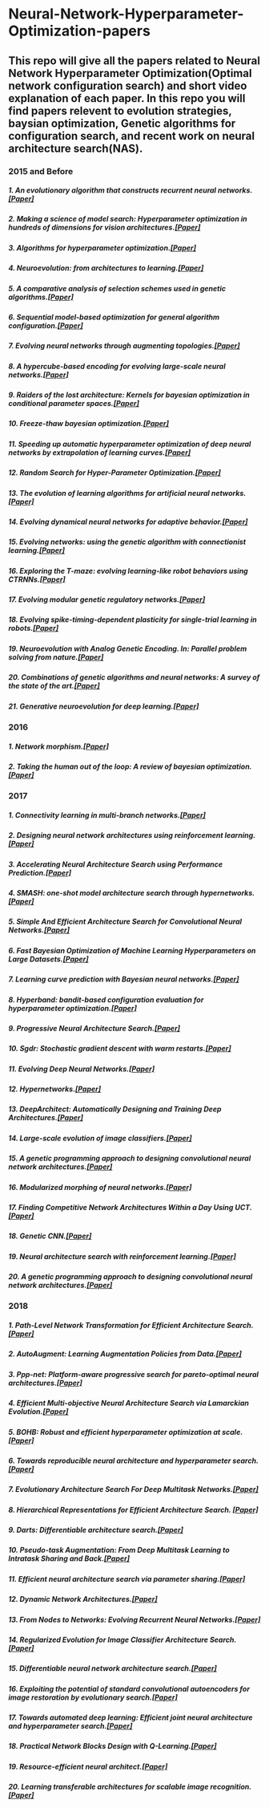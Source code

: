 # Neural-Network-Hyperparameter-Optimization-papers
## This repo will give all the papers related to Neural Network Hyperparameter Optimization(Optimal network configuration search) and short video explanation of each paper. In this repo you will find papers relevent to evolution strategies, baysian optimization, Genetic algorithms for configuration search, and recent work on neural architecture search(NAS). 

### 2015 and Before
##### 1. An evolutionary algorithm that constructs recurrent neural networks.[\[Paper\]](https://ieeexplore.ieee.org/document/265960/)
##### 2. Making a science of model search: Hyperparameter optimization in hundreds of dimensions for vision architectures.[\[Paper\]](http://proceedings.mlr.press/v28/bergstra13.pdf)
##### 3. Algorithms for hyperparameter optimization.[\[Paper\]](https://papers.nips.cc/paper/4443-algorithms-for-hyper-parameter-optimization.pdf)
##### 4. Neuroevolution: from architectures to learning.[\[Paper\]](https://pdfs.semanticscholar.org/45b7/d3881dd92c8c73b99fa3497e5d28a2106c24.pdf)
##### 5. A comparative analysis of selection schemes used in genetic algorithms.[\[Paper\]](https://pdfs.semanticscholar.org/feee/c4229f71c6ed155e2f2b732464dbc8c5b93c.pdf)
##### 6. Sequential model-based optimization for general algorithm configuration.[\[Paper\]](https://www.cs.ubc.ca/~hutter/papers/10-TR-SMAC.pdf)
##### 7. Evolving neural networks through augmenting topologies.[\[Paper\]](http://nn.cs.utexas.edu/downloads/papers/stanley.ec02.pdf)
##### 8. A hypercube-based encoding for evolving large-scale neural networks.[\[Paper\]](https://ieeexplore.ieee.org/document/6792316/)
##### 9. Raiders of the lost architecture: Kernels for bayesian optimization in conditional parameter spaces.[\[Paper\]](https://arxiv.org/pdf/1409.4011)
##### 10. Freeze-thaw bayesian optimization.[\[Paper\]](https://arxiv.org/pdf/1406.3896)
##### 11. Speeding up automatic hyperparameter optimization of deep neural networks by extrapolation of learning curves.[\[Paper\]](http://aad.informatik.uni-freiburg.de/papers/15-IJCAI-Extrapolation_of_Learning_Curves.pdf)
##### 12. Random Search for Hyper-Parameter Optimization.[\[Paper\]](http://www.jmlr.org/papers/volume13/bergstra12a/bergstra12a.pdf)
##### 13. The evolution of learning algorithms for artificial neural networks.[\[Paper\]](https://ieeexplore.ieee.org/document/5585172/)
##### 14. Evolving dynamical neural networks for adaptive behavior.[\[Paper\]](http://journals.sagepub.com/doi/10.1177/105971239200100105)
##### 15. Evolving networks: using the genetic algorithm with connectionist learning.[\[Paper\]](https://nic.schraudolph.org/pubs/BelMcISch92.pdf)
##### 16. Exploring the T-maze: evolving learning-like robot behaviors using CTRNNs.[\[Paper\]](http://citeseerx.ist.psu.edu/viewdoc/download?doi=10.1.1.87.2493&rep=rep1&type=pdf)
##### 17. Evolving modular genetic regulatory networks.[\[Paper\]](https://pdfs.semanticscholar.org/bdc6/6ff5b33f444d58b4b1834c7663f87ceaf9e8.pdf)
##### 18. Evolving spike-timing-dependent plasticity for single-trial learning in robots.[\[Paper\]](https://www.ncbi.nlm.nih.gov/pubmed/14599321)
##### 19. Neuroevolution with Analog Genetic Encoding. In: Parallel problem solving from nature.[\[Paper\]](https://link.springer.com/chapter/10.1007/11844297_68)
##### 20. Combinations of genetic algorithms and neural networks: A survey of the state of the art.[\[Paper\]](https://ieeexplore.ieee.org/document/273950/)
##### 21. Generative neuroevolution for deep learning.[\[Paper\]](https://arxiv.org/pdf/1312.5355)

### 2016
##### 1. Network morphism.[\[Paper\]](https://arxiv.org/pdf/1603.01670)
##### 2. Taking the human out of the loop: A review of bayesian optimization.[\[Paper\]](https://www.cs.ox.ac.uk/people/nando.defreitas/publications/BayesOptLoop.pdf)

### 2017 
##### 1. Connectivity learning in multi-branch networks.[\[Paper\]](https://arxiv.org/pdf/1709.09582)
##### 2. Designing neural network architectures using reinforcement learning.[\[Paper\]](https://arxiv.org/pdf/1611.02167)
##### 3. Accelerating Neural Architecture Search using Performance Prediction.[\[Paper\]](https://arxiv.org/pdf/1705.10823)
##### 4. SMASH: one-shot model architecture search through hypernetworks.[\[Paper\]](https://arxiv.org/pdf/1708.05344)
##### 5. Simple And Efficient Architecture Search for Convolutional Neural Networks.[\[Paper\]](https://arxiv.org/pdf/1711.04528)
##### 6. Fast Bayesian Optimization of Machine Learning Hyperparameters on Large Datasets.[\[Paper\]](https://arxiv.org/pdf/1605.07079)
##### 7. Learning curve prediction with Bayesian neural networks.[\[Paper\]](https://openreview.net/pdf?id=S11KBYclx)
##### 8. Hyperband: bandit-based configuration evaluation for hyperparameter optimization.[\[Paper\]](https://openreview.net/pdf?id=ry18Ww5ee) 
##### 9. Progressive Neural Architecture Search.[\[Paper\]](https://arxiv.org/pdf/1712.00559)
##### 10. Sgdr: Stochastic gradient descent with warm restarts.[\[Paper\]](https://arxiv.org/pdf/1608.03983)
##### 11. Evolving Deep Neural Networks.[\[Paper\]](https://arxiv.org/pdf/1703.00548)
##### 12. Hypernetworks.[\[Paper\]](https://arxiv.org/pdf/1609.09106)
##### 13. DeepArchitect: Automatically Designing and Training Deep Architectures.[\[Paper\]](https://arxiv.org/pdf/1704.08792)
##### 14. Large-scale evolution of image classifiers.[\[Paper\]](https://arxiv.org/pdf/1703.01041)
##### 15. A genetic programming approach to designing convolutional neural network architectures.[\[Paper\]](https://arxiv.org/pdf/1704.00764)
##### 16. Modularized morphing of neural networks.[\[Paper\]](https://arxiv.org/pdf/1701.03281)
##### 17. Finding Competitive Network Architectures Within a Day Using UCT.[\[Paper\]](https://arxiv.org/pdf/1712.07420) 
##### 18. Genetic CNN.[\[Paper\]](https://arxiv.org/pdf/1703.01513)
##### 19. Neural architecture search with reinforcement learning.[\[Paper\]](https://arxiv.org/pdf/1611.01578)
##### 20. A genetic programming approach to designing convolutional neural network architectures.[\[Paper\]](https://arxiv.org/pdf/1704.00764)

### 2018
##### 1. Path-Level Network Transformation for Efficient Architecture Search.[\[Paper\]](https://arxiv.org/pdf/1806.02639)
##### 2. AutoAugment: Learning Augmentation Policies from Data.[\[Paper\]](https://arxiv.org/pdf/1805.09501)
##### 3. Ppp-net: Platform-aware progressive search for pareto-optimal neural architectures.[\[Paper\]](https://openreview.net/pdf?id=B1NT3TAIM) 
##### 4. Efficient Multi-objective Neural Architecture Search via Lamarckian Evolution.[\[Paper\]](https://arxiv.org/pdf/1804.09081)
##### 5. BOHB: Robust and efficient hyperparameter optimization at scale.[\[Paper\]](https://arxiv.org/pdf/1807.01774)
##### 6. Towards reproducible neural architecture and hyperparameter search.[\[Paper\]](https://openreview.net/pdf?id=rJeMCSnml7)
##### 7. Evolutionary Architecture Search For Deep Multitask Networks.[\[Paper\]](https://arxiv.org/pdf/1803.03745)
##### 8. Hierarchical Representations for Efficient Architecture Search. [\[Paper\]](https://arxiv.org/pdf/1711.00436)
##### 9. Darts: Differentiable architecture search.[\[Paper\]](https://arxiv.org/pdf/1806.09055)
##### 10. Pseudo-task Augmentation: From Deep Multitask Learning to Intratask Sharing and Back.[\[Paper\]](https://arxiv.org/pdf/1803.04062)
##### 11. Efficient neural architecture search via parameter sharing.[\[Paper\]](https://arxiv.org/pdf/1802.03268)
##### 12. Dynamic Network Architectures.[\[Paper\]](http://citeseerx.ist.psu.edu/viewdoc/download?doi=10.1.1.101.48&rep=rep1&type=pdf)
##### 13. From Nodes to Networks: Evolving Recurrent Neural Networks.[\[Paper\]](https://arxiv.org/pdf/1803.04439)
##### 14. Regularized Evolution for Image Classifier Architecture Search.[\[Paper\]](https://arxiv.org/pdf/1802.01548)
##### 15. Differentiable neural network architecture search.[\[Paper\]](https://openreview.net/pdf?id=BJ-MRKkwG)
##### 16. Exploiting the potential of standard convolutional autoencoders for image restoration by evolutionary search.[\[Paper\]](https://arxiv.org/pdf/1803.00370)
##### 17. Towards automated deep learning: Efficient joint neural architecture and hyperparameter search.[\[Paper\]](https://arxiv.org/pdf/1807.06906)
##### 18. Practical Network Blocks Design with Q-Learning.[\[Paper\]](https://arxiv.org/pdf/1708.05552)
##### 19. Resource-efficient neural architect.[\[Paper\]](https://arxiv.org/pdf/1806.07912)
##### 20. Learning transferable architectures for scalable image recognition.[\[Paper\]](https://arxiv.org/pdf/1707.07012)





